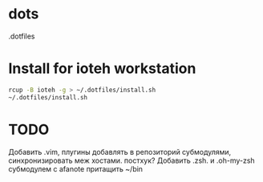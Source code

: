 # dots
.dotfiles

# Install for ioteh workstation
```sh
rcup -B ioteh -g > ~/.dotfiles/install.sh
~/.dotfiles/install.sh
```

# TODO
Добавить .vim, плугины добавлять в репозиторий субмодулями, синхронизировать меж хостами. постхук?
Добавить .zsh. и .oh-my-zsh субмодулем
с afanote притащить ~/bin
